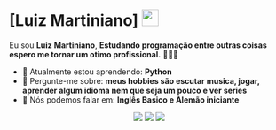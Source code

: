 # [Luiz Martiniano] <img src="https://github.com/TheDudeThatCode/TheDudeThatCode/blob/master/Assets/Mario_Hello_Big.gif" width="30px">

Eu sou <strong>Luiz Martiniano</strong>, <strong>Estudando programação entre outras coisas espero me tornar um otimo profissional.</strong> 👨🏻‍💻 

- 🚀 Atualmente estou aprendendo: <strong>Python</strong> 
- 💬 Pergunte-me sobre: <strong>meus hobbies são escutar musica, jogar, aprender algum idioma nem que seja um pouco e ver series</strong>
- 📣 Nós podemos falar em: <strong>Inglês Basico e Alemão iniciante</strong>

<div align="center">

  <a href="#" alt="Gmail">
    <img src="https://is.gd/FpuD9S"/></a>

  <a href="#" alt="Linkedin">
    <img src="https://www.linkedin.com/in/luiz-miguel-martiniano-b1a917311?utm_source=share&utm_campaign=share_via&utm_content=profile&utm_medium=android_app" /></a>

  <a href="#" alt="Instagram">
    <img src="[https://www.instagram.com/martinianosz?igsh=bGZqanV0aWk3ZTQy]"/></a>

</div>
